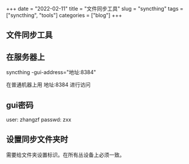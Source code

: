 +++ 
date = "2022-02-11"
title = "文件同步工具"
slug = "syncthing" 
tags = ["syncthing", "tools"]
categories = ["blog"]
+++

## 文件同步工具

## 在服务器上
syncthing -gui-address="地址:8384"

在普通机器上用 地址:8384 进行访问

## gui密码
user: zhangzf
passwd: zxx


## 设置同步文件夹时
需要给文件夹设置标识。在所有丛设备上必须一致。
